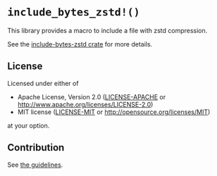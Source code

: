 # `include_bytes_zstd!()`

This library provides a macro to include a file with zstd compression.

See the [include-bytes-zstd crate](../README.md) for more details.

## License

Licensed under either of

 * Apache License, Version 2.0
   ([LICENSE-APACHE](../LICENSE-APACHE) or http://www.apache.org/licenses/LICENSE-2.0)
 * MIT license
   ([LICENSE-MIT](../LICENSE-MIT) or http://opensource.org/licenses/MIT)

at your option.

## Contribution

See [the guidelines](../CONTRIBUTING.md).
